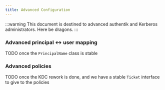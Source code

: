 ```yaml
---
title: Advanced Configuration
---
```

:::warning
This document is destined to advanced authentik and Kerberos administrators. Here be dragons.
:::

### Advanced principal <-> user mapping

TODO once the `PrincipalName` class is stable

### Advanced policies

TODO once the KDC rework is done, and we have a stable `Ticket` interface to give to the policies
